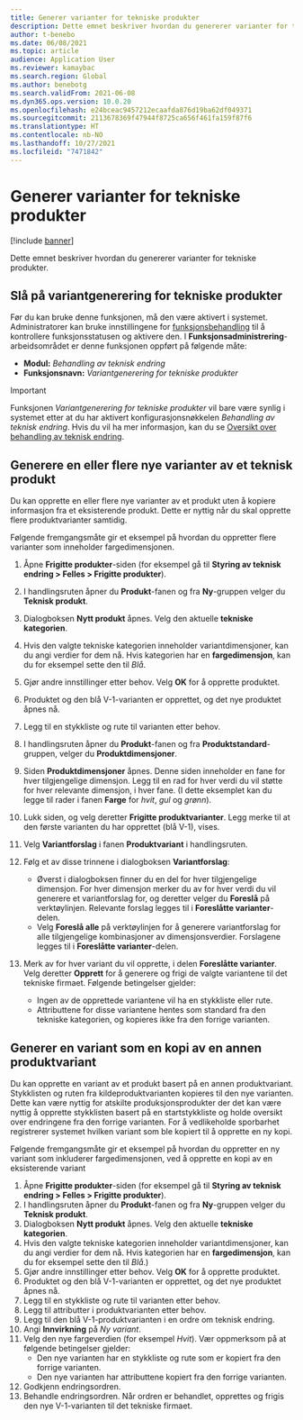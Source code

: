 ```yaml
---
title: Generer varianter for tekniske produkter
description: Dette emnet beskriver hvordan du genererer varianter for tekniske produkter
author: t-benebo
ms.date: 06/08/2021
ms.topic: article
audience: Application User
ms.reviewer: kamaybac
ms.search.region: Global
ms.author: benebotg
ms.search.validFrom: 2021-06-08
ms.dyn365.ops.version: 10.0.20
ms.openlocfilehash: e24bceac9457212ecaafda876d19ba62df049371
ms.sourcegitcommit: 2113678369f47944f8725ca656f461fa159f87f6
ms.translationtype: HT
ms.contentlocale: nb-NO
ms.lasthandoff: 10/27/2021
ms.locfileid: "7471842"
---
```

# <a name="generate-variants-for-engineering-products"></a>Generer varianter for tekniske produkter

[!include [banner](../includes/banner.md)]

Dette emnet beskriver hvordan du genererer varianter for tekniske produkter.

## <a name="turn-on-variant-generation-for-engineering-products"></a>Slå på variantgenerering for tekniske produkter

Før du kan bruke denne funksjonen, må den være aktivert i systemet. Administratorer kan bruke innstillingene for [funksjonsbehandling](../../fin-ops-core/fin-ops/get-started/feature-management/feature-management-overview.md) til å kontrollere funksjonsstatusen og aktivere den. I **Funksjonsadministrering**-arbeidsområdet er denne funksjonen oppført på følgende måte:

- **Modul:** *Behandling av teknisk endring*
- **Funksjonsnavn:** *Variantgenerering for tekniske produkter*

> [!IMPORTANT]
> Funksjonen *Variantgenerering for tekniske produkter* vil bare være synlig i systemet etter at du har aktivert konfigurasjonsnøkkelen *Behandling av teknisk endring*. Hvis du vil ha mer informasjon, kan du se [Oversikt over behandling av teknisk endring](product-engineering-overview.md).

## <a name="generate-one-or-more-new-variants-of-an-engineering-product"></a>Generere en eller flere nye varianter av et teknisk produkt

Du kan opprette en eller flere nye varianter av et produkt uten å kopiere informasjon fra et eksisterende produkt. Dette er nyttig når du skal opprette flere produktvarianter samtidig.

Følgende fremgangsmåte gir et eksempel på hvordan du oppretter flere varianter som inneholder fargedimensjonen.

1. Åpne **Frigitte produkter**-siden (for eksempel gå til **Styring av teknisk endring \> Felles \> Frigitte produkter**).
1. I handlingsruten åpner du **Produkt**-fanen og fra **Ny**-gruppen velger du **Teknisk produkt**.
1. Dialogboksen **Nytt produkt** åpnes. Velg den aktuelle **tekniske kategorien**.
1. Hvis den valgte tekniske kategorien inneholder variantdimensjoner, kan du angi verdier for dem nå. Hvis kategorien har en **fargedimensjon**, kan du for eksempel sette den til *Blå*.
1. Gjør andre innstillinger etter behov. Velg **OK** for å opprette produktet.
1. Produktet og den blå V-1-varianten er opprettet, og det nye produktet åpnes nå.
1. Legg til en stykkliste og rute til varianten etter behov.
1. I handlingsruten åpner du **Produkt**-fanen og fra **Produktstandard**-gruppen, velger du **Produktdimensjoner**.
1. Siden **Produktdimensjoner** åpnes. Denne siden inneholder en fane for hver tilgjengelige dimensjon. Legg til en rad for hver verdi du vil støtte for hver relevante dimensjon, i hver fane. (I dette eksemplet kan du legge til rader i fanen **Farge** for *hvit*, *gul* og *grønn*).
1. Lukk siden, og velg deretter **Frigitte produktvarianter**. Legg merke til at den første varianten du har opprettet (blå V-1), vises.
1. Velg **Variantforslag** i fanen **Produktvariant** i handlingsruten.
1. Følg et av disse trinnene i dialogboksen **Variantforslag**:

    - Øverst i dialogboksen finner du en del for hver tilgjengelige dimensjon. For hver dimensjon merker du av for hver verdi du vil generere et variantforslag for, og deretter velger du **Foreslå** på verktøylinjen. Relevante forslag legges til i **Foreslåtte varianter**-delen.
    - Velg **Foreslå alle** på verktøylinjen for å generere variantforslag for alle tilgjengelige kombinasjoner av dimensjonsverdier. Forslagene legges til i **Foreslåtte varianter**-delen.

1. Merk av for hver variant du vil opprette, i delen **Foreslåtte varianter**. Velg deretter **Opprett** for å generere og frigi de valgte variantene til det tekniske firmaet. Følgende betingelser gjelder:

    - Ingen av de opprettede variantene vil ha en stykkliste eller rute.
    - Attributtene for disse variantene hentes som standard fra den tekniske kategorien, og kopieres ikke fra den forrige varianten.

## <a name="generate-a-variant-as-a-copy-of-another-product-variant"></a>Generer en variant som en kopi av en annen produktvariant

Du kan opprette en variant av et produkt basert på en annen produktvariant. Stykklisten og ruten fra kildeproduktvarianten kopieres til den nye varianten. Dette kan være nyttig for atskilte produksjonsprodukter der det kan være nyttig å opprette stykklisten basert på en startstykkliste og holde oversikt over endringene fra den forrige varianten. For å vedlikeholde sporbarhet registrerer systemet hvilken variant som ble kopiert til å opprette en ny kopi.

Følgende fremgangsmåte gir et eksempel på hvordan du oppretter en ny variant som inkluderer fargedimensjonen, ved å opprette en kopi av en eksisterende variant

1. Åpne **Frigitte produkter**-siden (for eksempel gå til **Styring av teknisk endring \> Felles \> Frigitte produkter**).
1. I handlingsruten åpner du **Produkt**-fanen og fra **Ny**-gruppen velger du **Teknisk produkt**.
1. Dialogboksen **Nytt produkt** åpnes. Velg den aktuelle **tekniske kategorien**.
1. Hvis den valgte tekniske kategorien inneholder variantdimensjoner, kan du angi verdier for dem nå. Hvis kategorien har en **fargedimensjon**, kan du for eksempel sette den til *Blå*.)
1. Gjør andre innstillinger etter behov. Velg **OK** for å opprette produktet.
1. Produktet og den blå V-1-varianten er opprettet, og det nye produktet åpnes nå.
1. Legg til en stykkliste og rute til varianten etter behov.
1. Legg til attributter i produktvarianten etter behov.
1. Legg til den blå V-1-produktvarianten i en ordre om teknisk endring.
1. Angi **Innvirkning** på *Ny variant*.
1. Velg den nye fargeverdien (for eksempel *Hvit*). Vær oppmerksom på at følgende betingelser gjelder: 
    - Den nye varianten har en stykkliste og rute som er kopiert fra den forrige varianten.
    - Den nye varianten har attributtene kopiert fra den forrige varianten.
1. Godkjenn endringsordren.
1. Behandle endringsordren. Når ordren er behandlet, opprettes og frigis den nye V-1-varianten til det tekniske firmaet.
